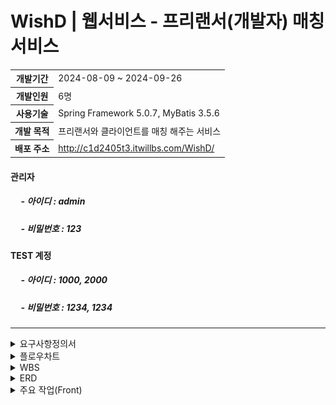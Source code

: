 <h1>WishD | 웹서비스 - 프리랜서(개발자) 매칭 서비스</h1>
<table>
  <tr>
    <th>개발기간</th>
    <td>2024-08-09 ~ 2024-09-26</td>
  </tr>
  <tr>
    <th>개발인원</th>
    <td>6명</td>
  </tr>
  <tr>
    <th>사용기술</th>
    <td>Spring Framework 5.0.7, MyBatis 3.5.6</td>
  </tr>
  <tr>
    <th>개발 목적</th>
    <td>프리랜서와 클라이언트를 매칭 해주는 서비스</td>
  </tr>
  <tr>
    <th>배포 주소</th>
    <td><a href="http://c1d2405t3.itwillbs.com/WishD/">http://c1d2405t3.itwillbs.com/WishD/</a></td>
  </tr>
</table>
<h4>관리자</h4>
<h5>&nbsp;&nbsp;&nbsp;&nbsp; - 아이디 : admin </h5>
<h5>&nbsp;&nbsp;&nbsp;&nbsp; - 비밀번호  : 123 </h5>

<h4>TEST 계정</h4>
<h5>&nbsp;&nbsp;&nbsp;&nbsp; - 아이디 : 1000, 2000 </h5>
<h5>&nbsp;&nbsp;&nbsp;&nbsp; - 비밀번호  : 1234, 1234 </h5>

<hr>

<details>
  <summary>요구사항정의서</summary>
  
  <!-- WBS Images -->
  ![WBS](/WishD/images/WishD(요구사항정의서1).png)
  ![WBS](/WishD/images/WishD(요구사항정의서2).png)
</details>

<details>
  <summary>플로우차트</summary>
  
  <!-- WBS Images -->
  ![WBS](/WishD/images/WishD(플로우차트).png)
  
</details>

<details>
  <summary>WBS</summary>
  
  <!-- WBS Images -->
  ![WBS](/WishD/images/WIshD(WBS).png)
  
</details>

<details>
  <summary>ERD</summary>
  
  <!-- WBS Images -->
  ![WBS](/WishD/images/WishD(ERD).png)
  [ERD Cloud - 링크](https://www.erdcloud.com/d/42zucokaKfX9v68fE)
  
</details>

<details>
  <summary>주요 작업(Front)</summary>
  
  <!-- Front Images -->
  ![Front - 주요 작업](/WishD/images/WishD(Front)-1.png)
  ![Front - 주요 작업](/WishD/images/WishD(Front)-2.png)
  ![Front - 주요 작업](/WishD/images/WishD(Front)-3.png)
  ![Front - 주요 작업](/WishD/images/WishD(Front)-4.png)
  
</details>
